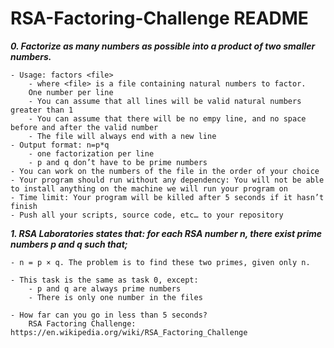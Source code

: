 # RSA-Factoring-Challenge README


***0. Factorize as many numbers as possible into a product of two smaller numbers.***

	- Usage: factors <file>
		- where <file> is a file containing natural numbers to factor.
		One number per line
		- You can assume that all lines will be valid natural numbers greater than 1
		- You can assume that there will be no empy line, and no space before and after the valid number
		- The file will always end with a new line
	- Output format: n=p*q
		- one factorization per line
		- p and q don’t have to be prime numbers
	- You can work on the numbers of the file in the order of your choice
	- Your program should run without any dependency: You will not be able to install anything on the machine we will run your program on
	- Time limit: Your program will be killed after 5 seconds if it hasn’t finish
	- Push all your scripts, source code, etc… to your repository

***1. RSA Laboratories states that: for each RSA number n, there exist prime numbers p and q such that;***

	- n = p × q. The problem is to find these two primes, given only n.

	- This task is the same as task 0, except:
		- p and q are always prime numbers
		- There is only one number in the files

	- How far can you go in less than 5 seconds?
		RSA Factoring Challenge: https://en.wikipedia.org/wiki/RSA_Factoring_Challenge
